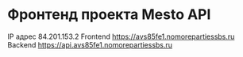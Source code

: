 # Фронтенд проекта Mesto API

IP адрес 84.201.153.2
Frontend https://avs85fe1.nomorepartiessbs.ru
Backend https://api.avs85fe1.nomorepartiessbs.ru